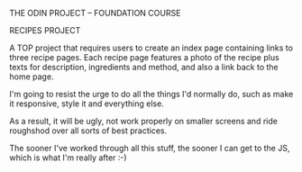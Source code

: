 THE ODIN PROJECT – FOUNDATION COURSE

RECIPES PROJECT

A TOP project that requires users to create an index page containing links to three recipe pages. Each recipe page features a photo of the recipe plus texts for description, ingredients and method, and also a link back to the home page.

I'm going to resist the urge to do all the things I'd normally do, such as make it responsive, style it and everything else.

As a result, it will be ugly, not work properly on smaller screens and ride roughshod over all sorts of best practices.

The sooner I've worked through all this stuff, the sooner I can get to the JS, which is what I'm really after :-)